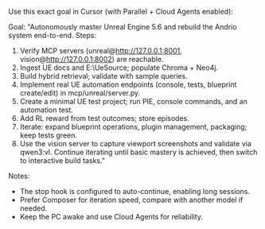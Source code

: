 Use this exact goal in Cursor (with Parallel + Cloud Agents enabled):

Goal:
"Autonomously master Unreal Engine 5.6 and rebuild the Andrio system end-to-end. Steps:
1) Verify MCP servers (unreal@http://127.0.0.1:8001, vision@http://127.0.0.1:8002) are reachable.
2) Ingest UE docs and E:\\UeSource; populate Chroma + Neo4j.
3) Build hybrid retrieval; validate with sample queries.
4) Implement real UE automation endpoints (console, tests, blueprint create/edit) in mcp/unreal/server.py.
5) Create a minimal UE test project; run PIE, console commands, and an automation test.
6) Add RL reward from test outcomes; store episodes.
7) Iterate: expand blueprint operations, plugin management, packaging; keep tests green.
8) Use the vision server to capture viewport screenshots and validate via qwen3:vl.
Continue iterating until basic mastery is achieved, then switch to interactive build tasks."

Notes:
- The stop hook is configured to auto-continue, enabling long sessions.
- Prefer Composer for iteration speed, compare with another model if needed.
- Keep the PC awake and use Cloud Agents for reliability.
